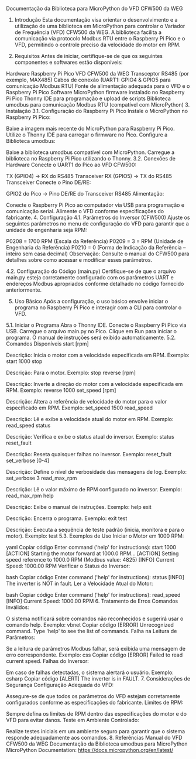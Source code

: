 Documentação da Biblioteca para MicroPython do VFD CFW500 da WEG
1. Introdução
Esta documentação visa orientar o desenvolvimento e a utilização de uma biblioteca em MicroPython para controlar o Variador de Frequência (VFD) CFW500 da WEG. A biblioteca facilita a comunicação via protocolo Modbus RTU entre o Raspberry Pi Pico e o VFD, permitindo o controle preciso da velocidade do motor em RPM.

2. Requisitos
Antes de iniciar, certifique-se de que os seguintes componentes e softwares estão disponíveis:

Hardware
Raspberry Pi Pico
VFD CFW500 da WEG
Transceptor RS485 (por exemplo, MAX485)
Cabos de conexão (UART1: GPIO4 & GPIO5 para comunicação Modbus RTU)
Fonte de alimentação adequada para o VFD e o Raspberry Pi Pico
Software
MicroPython firmware instalado no Raspberry Pi Pico
Thonny IDE para programação e upload de scripts
Biblioteca umodbus para comunicação Modbus RTU (compatível com MicroPython)
3. Instalação
3.1. Configuração do Raspberry Pi Pico
Instale o MicroPython no Raspberry Pi Pico:

Baixe a imagem mais recente do MicroPython para Raspberry Pi Pico.
Utilize o Thonny IDE para carregar o firmware no Pico.
Configure a Biblioteca umodbus:

Baixe a biblioteca umodbus compatível com MicroPython.
Carregue a biblioteca no Raspberry Pi Pico utilizando o Thonny.
3.2. Conexões de Hardware
Conecte o UART1 do Pico ao VFD CFW500:

TX (GPIO4) → RX do RS485 Transceiver
RX (GPIO5) → TX do RS485 Transceiver
Conecte o Pino DE/RE:

GPIO2 do Pico → Pino DE/RE do Transceiver RS485
Alimentação:

Conecte o Raspberry Pi Pico ao computador via USB para programação e comunicação serial.
Alimente o VFD conforme especificações do fabricante.
4. Configuração
4.1. Parâmetros do Inversor (CFW500)
Ajuste os seguintes parâmetros no menu de configuração do VFD para garantir que a unidade de engenharia seja RPM:

P0208 = 1700 RPM (Escala da Referência)
P0209 = 3 = RPM (Unidade de Engenharia da Referência)
P0210 = 0 (Forma de Indicação da Referência – inteiro sem casa decimal)
Observação: Consulte o manual do CFW500 para detalhes sobre como acessar e modificar esses parâmetros.

4.2. Configuração do Código (main.py)
Certifique-se de que o arquivo main.py esteja corretamente configurado com os parâmetros UART e endereços Modbus apropriados conforme detalhado no código fornecido anteriormente.

5. Uso Básico
Após a configuração, o uso básico envolve iniciar o programa no Raspberry Pi Pico e interagir com a CLI para controlar o VFD.

5.1. Iniciar o Programa
Abra o Thonny IDE.
Conecte o Raspberry Pi Pico via USB.
Carregue o arquivo main.py no Pico.
Clique em Run para iniciar o programa.
O manual de instruções será exibido automaticamente.
5.2. Comandos Disponíveis
start [rpm]

Descrição: Inicia o motor com a velocidade especificada em RPM.
Exemplo: start 1000
stop

Descrição: Para o motor.
Exemplo: stop
reverse [rpm]

Descrição: Inverte a direção do motor com a velocidade especificada em RPM.
Exemplo: reverse 1000
set_speed [rpm]

Descrição: Altera a referência de velocidade do motor para o valor especificado em RPM.
Exemplo: set_speed 1500
read_speed

Descrição: Lê e exibe a velocidade atual do motor em RPM.
Exemplo: read_speed
status

Descrição: Verifica e exibe o status atual do inversor.
Exemplo: status
reset_fault

Descrição: Reseta quaisquer falhas no inversor.
Exemplo: reset_fault
set_verbose [0-4]

Descrição: Define o nível de verbosidade das mensagens de log.
Exemplo: set_verbose 3
read_max_rpm

Descrição: Lê o valor máximo de RPM configurado no inversor.
Exemplo: read_max_rpm
help

Descrição: Exibe o manual de instruções.
Exemplo: help
exit

Descrição: Encerra o programa.
Exemplo: exit
test

Descrição: Executa a sequência de teste padrão (inicia, monitora e para o motor).
Exemplo: test
5.3. Exemplos de Uso
Iniciar o Motor em 1000 RPM:

yaml
Copiar código
Enter command ('help' for instructions): start 1000
[ACTION] Starting the motor forward at 1000.0 RPM...
[ACTION] Setting speed reference to 1000.0 RPM (Modbus value: 4825)
[INFO] Current Speed: 1000.00 RPM
Verificar o Status do Inversor:

bash
Copiar código
Enter command ('help' for instructions): status
[INFO] The inverter is NOT in fault.
Ler a Velocidade Atual do Motor:

bash
Copiar código
Enter command ('help' for instructions): read_speed
[INFO] Current Speed: 1000.00 RPM
6. Tratamento de Erros
Comandos Inválidos:

O sistema notificará sobre comandos não reconhecidos e sugerirá usar o comando help.
Exemplo:
vbnet
Copiar código
[ERROR] Unrecognized command. Type 'help' to see the list of commands.
Falha na Leitura de Parâmetros:

Se a leitura de parâmetros Modbus falhar, será exibida uma mensagem de erro correspondente.
Exemplo:
css
Copiar código
[ERROR] Failed to read current speed.
Falhas do Inversor:

Em caso de falhas detectadas, o sistema alertará o usuário.
Exemplo:
csharp
Copiar código
[ALERT] The inverter is in FAULT.
7. Considerações de Segurança
Configuração Adequada do VFD:

Assegure-se de que todos os parâmetros do VFD estejam corretamente configurados conforme as especificações do fabricante.
Limites de RPM:

Sempre defina os limites de RPM dentro das especificações do motor e do VFD para evitar danos.
Teste em Ambiente Controlado:

Realize testes iniciais em um ambiente seguro para garantir que o sistema responde adequadamente aos comandos.
8. Referências
Manual do VFD CFW500 da WEG
Documentação da Biblioteca umodbus para MicroPython
MicroPython Documentation: https://docs.micropython.org/en/latest/